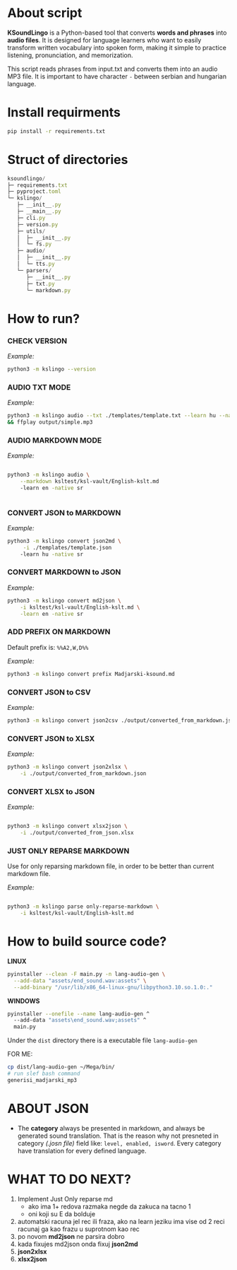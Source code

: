 # About script

**KSoundLingo** is a Python-based tool that converts **words and phrases** into **audio files**. It is designed for language learners who want to easily transform written vocabulary into spoken form, making it simple to practice listening, pronunciation, and memorization.


This script reads phrases from input.txt and converts them into an audio MP3 file.
It is important to have character `-` between serbian and hungarian language.


# Install requirments

```bash
pip install -r requirements.txt
```

# Struct of directories

```javascript
ksoundlingo/
├─ requirements.txt
├─ pyproject.toml              
└─ kslingo/                     
   ├─ __init__.py
   ├─ __main__.py               
   ├─ cli.py                    
   ├─ version.py
   ├─ utils/
   │  ├─ __init__.py
   │  └─ fs.py                  
   ├─ audio/
   │  ├─ __init__.py
   │  └─ tts.py                 
   └─ parsers/
      ├─ __init__.py
      ├─ txt.py                 
      └─ markdown.py            
```

# How to run?

### CHECK VERSION

*Example:*
```bash
python3 -m kslingo --version
```

### AUDIO TXT MODE

*Example:*
```bash
python3 -m kslingo audio --txt ./templates/template.txt --learn hu --native sr
&& ffplay output/simple.mp3
```

### AUDIO MARKDOWN MODE

*Example:*
```bash

python3 -m kslingo audio \
	--markdown ksltest/ksl-vault/English-kslt.md
	-learn en -native sr
	
```

### CONVERT JSON to MARKDOWN

*Example:*
```bash
python3 -m kslingo convert json2md \
	 -i ./templates/template.json 
	-learn hu -native sr
```

### CONVERT MARKDOWN to JSON

*Example:*
```bash
python3 -m kslingo convert md2json \
	-i ksltest/ksl-vault/English-kslt.md \
	-learn en -native sr
```

### ADD PREFIX ON MARKDOWN
Default prefix is: `%%A2,W,D%%`

*Example:*
```bash
python3 -m kslingo convert prefix Madjarski-ksound.md 
```

### CONVERT JSON to CSV

*Example:*
```bash
python3 -m kslingo convert json2csv ./output/converted_from_markdown.json
```

### CONVERT JSON to XLSX

*Example:*
```bash
python3 -m kslingo convert json2xlsx \
	-i ./output/converted_from_markdown.json
```

### CONVERT XLSX to JSON

*Example:*
```bash

python3 -m kslingo convert xlsx2json \
	-i ./output/converted_from_json.xlsx

```

### JUST ONLY REPARSE MARKDOWN
Use for only reparsing markdown file, in order to be better than current markdown file.

*Example:*
```bash

python3 -m kslingo parse only-reparse-markdown \
	-i ksltest/ksl-vault/English-kslt.md

```


# How to build source code?

**LINUX**

```bash
pyinstaller --clean -F main.py -n lang-audio-gen \
  --add-data "assets/end_sound.wav:assets" \
  --add-binary "/usr/lib/x86_64-linux-gnu/libpython3.10.so.1.0:."
```


**WINDOWS**

```bash
pyinstaller --onefile --name lang-audio-gen ^
  --add-data "assets\end_sound.wav;assets" ^
  main.py
```


Under the `dist` directory there is a executable file `lang-audio-gen`


FOR ME:

```bash
cp dist/lang-audio-gen ~/Mega/bin/
# run slef bash command
generisi_madjarski_mp3
```


# ABOUT JSON

* The **category** always be presented in markdown, and always be generated sound translation.
  That is the reason why not presneted in category *(.josn file)* field like: `level, enabled, isword`. Every category have translation for every defined language.


# WHAT TO DO NEXT?
1. Implement Just Only reparse md 
	- ako ima 1+ redova razmaka negde da zakuca na tacno 1
	- oni koji su E da bolduje
2. automatski racuna jel rec ili fraza, ako na learn jeziku ima vise od 2 reci racunaj ga kao frazu u suprotnom kao rec
3. po novom **md2json** ne parsira dobro
4. kada fixujes md2json onda fixuj **json2md**
5. **json2xlsx**
6. **xlsx2json**